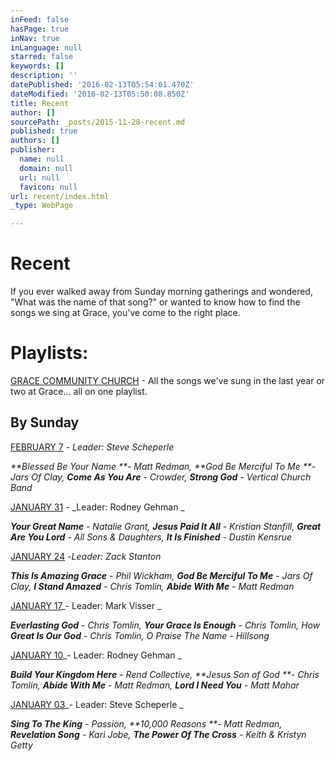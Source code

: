 ```yaml
---
inFeed: false
hasPage: true
inNav: true
inLanguage: null
starred: false
keywords: []
description: ''
datePublished: '2016-02-13T05:54:01.470Z'
dateModified: '2016-02-13T05:50:08.850Z'
title: Recent
author: []
sourcePath: _posts/2015-11-28-recent.md
published: true
authors: []
publisher:
  name: null
  domain: null
  url: null
  favicon: null
url: recent/index.html
_type: WebPage

---
```

# Recent

If you ever walked away from Sunday morning gatherings and wondered, "What was the name of that song?" or wanted to know how to find the songs we sing at Grace, you've come to the right place.  

# Playlists:

[GRACE COMMUNITY CHURCH][0] - All the songs we've sung in the last year or two at Grace... all on one playlist. 

## By Sunday

[FEBRUARY 7][1] - _Leader: Steve Scheperle_

_**Blessed Be Your Name **- Matt Redman, **God Be Merciful To Me **- Jars Of Clay, **Come As You Are** - Crowder, **Strong God** - Vertical Church Band_

[JANUARY 31][2] - _Leader: Rodney Gehman   _

_**Your Great Name** - Natalie Grant, **Jesus Paid It All** - Kristian Stanfill, **Great Are You Lord** - All Sons & Daughters, **It Is Finished** - Dustin Kensrue_

[JANUARY 24][3] -_Leader: Zack Stanton_

_**This Is Amazing Grace** - Phil Wickham, **God Be Merciful To Me** - Jars Of Clay, **I Stand Amazed** - Chris Tomlin, **Abide With Me** - Matt Redman_

[JANUARY 17][4]_- Leader: Mark Visser     _

_**Everlasting God** - Chris Tomlin, **Your Grace Is Enough** - Chris Tomlin, How **Great Is Our God** - Chris Tomlin, O Praise The Name - Hillsong_

[JANUARY 10][5]_- Leader: Rodney Gehman       _

_**Build Your Kingdom Here** - Rend Collective, **Jesus Son of God **- Chris Tomlin, **Abide With Me** - Matt Redman, **Lord I Need You** - Matt Mahar_

[JANUARY 03][6]_- Leader: Steve Scheperle         _

_**Sing To The King** - Passion, **10,000 Reasons **- Matt Redman, **Revelation Song** - Kari Jobe, **The Power Of The Cross** - Keith & Kristyn Getty_

[0]: https://player.spotify.com/user/122075560/playlist/2zpucVfpazdvejoXFdEmfk
[1]: https://player.spotify.com/user/122075560/playlist/2WhPmz3biNV68HIX0XmLrT
[2]: https://player.spotify.com/user/122075560/playlist/02ac8zS8jo6HQab2loszmo
[3]: https://player.spotify.com/user/122075560/playlist/1MTK9qXE9xeWiwrv7gc0Cd
[4]: https://player.spotify.com/user/122075560/playlist/0DUNu4ubaGXvT9AW68cnbu
[5]: https://player.spotify.com/user/122075560/playlist/7pK8WkVzyjezDXeqRCzGgL
[6]: https://player.spotify.com/user/122075560/playlist/75vlwZSQDEW6at0GhGWa9g